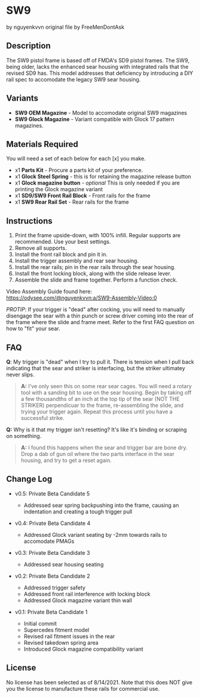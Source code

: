 # SW9

by nguyenkvvn
original file by FreeMenDontAsk

## Description
The SW9 pistol frame is based off of FMDA's SD9 pistol frames. The SW9, being older, lacks the enhanced sear housing with integrated rails that the revised SD9 has. This model addresses that deficiency by introducing a DIY rail spec to accomodate the legacy SW9 sear housing.

## Variants
- **SW9 OEM Magazine** - Model to accomodate original SW9 magazines
- **SW9 Glock Magazine** - Variant compatible with Glock 17 pattern magazines.

## Materials Required
You will need a set of each below for each [x] you make.
- x1 **Parts Kit** - Procure a parts kit of your preference.
- x1 **Glock Steel Spring** - this is for retaining the magazine release button
- x1 **Glock magazine button** - _optional_ This is only needed if you are printing the Glock magazine variant
- x1 **SD9/SW9 Front Rail Block** - Front rails for the frame
- x1 **SW9 Rear Rail Set** - Rear rails for the frame

## Instructions
1. Print the frame upside-down, with 100% infill. Regular supports are recommended. Use your best settings.
2. Remove all supports.
3. Install the front rail block and pin it in.
4. Install the trigger assembly and rear sear housing.
5. Install the rear rails; pin in the rear rails through the sear housing.
6. Install the front locking block, along with the slide release lever.
7. Assemble the slide and frame together. Perform a function check.

Video Assembly Guide found here: https://odysee.com/@nguyenkvvn:a/SW9-Assembly-Video:0

*PROTIP*: If your trigger is "dead" after cocking, you will need to manually disengage the sear with a thin punch or screw driver coming into the rear of the frame where the slide and frame meet. Refer to the first FAQ question on how to "fit" your sear.

## FAQ
**Q**: My trigger is "dead" when I try to pull it. There is tension when I pull back indicating that the sear and striker is interfacing, but the striker ultimatey never slips.

> **A:** I've only seen this on some rear sear cages. You will need a rotary tool with a sanding bit to use on the sear housing. Begin by taking off a few thousandths of an inch at the top tip of the sear (NOT THE STRIKER) perpendicuar to the frame, re-assembling the slide, and trying your trigger again. Repeat this process until you have a successful strike.

**Q:** Why is it that my trigger isn't resetting? It's like it's binding or scraping on something.

> **A:** I found this happens when the sear and trigger bar are bone dry. Drop a dab of gun oil where the two parts interface in the sear housing, and try to get a reset again.

## Change Log

- v0.5: Private Beta Candidate 5
    * Addressed sear spring backpushing into the frame, causing an indentation and creating a tough trigger pull

- v0.4: Private Beta Candidate 4
    * Addressed Glock variant seating by -2mm towards rails to accomodate PMAGs

- v0.3: Private Beta Candidate 3
    * Addressed sear housing seating

- v0.2: Private Beta Candidate 2
    * Addressed trigger safety
    * Addressed front rail interference with locking block
    * Addressed Glock magazine variant thin wall

- v0.1: Private Beta Candidate 1
    * Initial commit
    * Supercedes fitment model
    * Revised rail fitment issues in the rear
    * Revised takedown spring area
    * Introduced Glock magazine compatibility variant

## License
No license has been selected as of 8/14/2021.
Note that this does NOT give you the license to manufacture these rails for commercial use.
